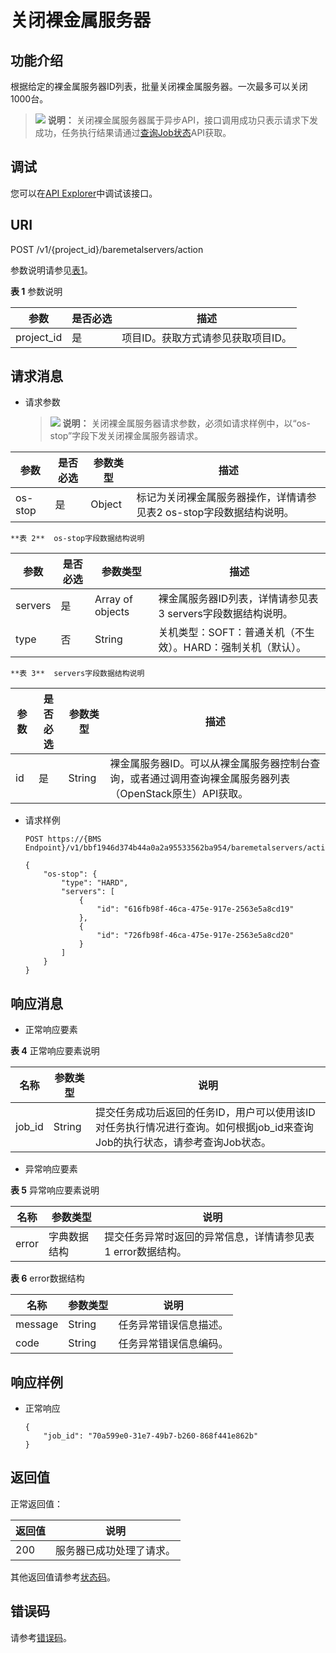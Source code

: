 # 关闭裸金属服务器<a name="bms_api_0615"></a>

## 功能介绍<a name="section14270750"></a>

根据给定的裸金属服务器ID列表，批量关闭裸金属服务器。一次最多可以关闭1000台。

>![](public_sys-resources/icon-note.gif) **说明：** 
>关闭裸金属服务器属于异步API，接口调用成功只表示请求下发成功，任务执行结果请通过[查询Job状态](查询Job状态.md)API获取。

## 调试<a name="section28095313113"></a>

您可以在[API Explorer](https://apiexplorer.developer.huaweicloud.com/apiexplorer/doc?product=BMS&api=BatchStopBaremetalServers)中调试该接口。

## URI<a name="section61327894"></a>

POST /v1/\{project\_id\}/baremetalservers/action

参数说明请参见[表1](#table66418347)。

**表 1**  参数说明

|参数|是否必选|描述|
|--|--|--|
|project_id|是|项目ID。获取方式请参见获取项目ID。|


## 请求消息<a name="section15080136"></a>

-   请求参数

    >![](public_sys-resources/icon-note.gif) **说明：** 
    >关闭裸金属服务器请求参数，必须如请求样例中，以“os-stop”字段下发关闭裸金属服务器请求。

|参数|是否必选|参数类型|描述|
|--|--|--|--|
|os-stop|是|Object|标记为关闭裸金属服务器操作，详情请参见表2 os-stop字段数据结构说明。|


    **表 2**  os-stop字段数据结构说明

|参数|是否必选|参数类型|描述|
|--|--|--|--|
|servers|是|Array of objects|裸金属服务器ID列表，详情请参见表3 servers字段数据结构说明。|
|type|否|String|关机类型：SOFT：普通关机（不生效）。HARD：强制关机（默认）。|


    **表 3**  servers字段数据结构说明

|参数|是否必选|参数类型|描述|
|--|--|--|--|
|id|是|String|裸金属服务器ID。可以从裸金属服务器控制台查询，或者通过调用查询裸金属服务器列表（OpenStack原生）API获取。|


-   请求样例

    ```
    POST https://{BMS Endpoint}/v1/bbf1946d374b44a0a2a95533562ba954/baremetalservers/action
    ```

    ```
    {
        "os-stop": {
            "type": "HARD",
            "servers": [
                {
                    "id": "616fb98f-46ca-475e-917e-2563e5a8cd19"
                },
                {
                    "id": "726fb98f-46ca-475e-917e-2563e5a8cd20"
                }
            ]
        }
    }
    ```


## 响应消息<a name="section1503503"></a>

-   正常响应要素

**表 4**  正常响应要素说明

|名称|参数类型|说明|
|--|--|--|
|job_id|String|提交任务成功后返回的任务ID，用户可以使用该ID对任务执行情况进行查询。如何根据job_id来查询Job的执行状态，请参考查询Job状态。|


-   异常响应要素

**表 5**  异常响应要素说明

|名称|参数类型|说明|
|--|--|--|
|error|字典数据结构|提交任务异常时返回的异常信息，详情请参见表1 error数据结构。|


**表 6**  error数据结构

|名称|参数类型|说明|
|--|--|--|
|message|String|任务异常错误信息描述。|
|code|String|任务异常错误信息编码。|


## 响应样例<a name="section19874359153411"></a>

-   正常响应

    ```
    { 
        "job_id": "70a599e0-31e7-49b7-b260-868f441e862b" 
    } 
    ```


## 返回值<a name="section868814916514"></a>

正常返回值：

|返回值|说明|
|--|--|
|200|服务器已成功处理了请求。|


其他返回值请参考[状态码](状态码.md)。

## 错误码<a name="section14752650154917"></a>

请参考[错误码](错误码.md)。

